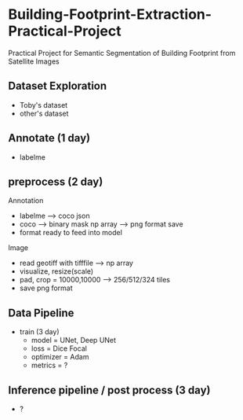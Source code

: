 # Building-Footprint-Extraction-Practical-Project
Practical Project for Semantic Segmentation of Building Footprint from Satellite Images

## Dataset Exploration
- Toby's dataset
- other's dataset

## Annotate (1 day)
- labelme

## preprocess (2 day)
Annotation
- labelme --> coco json
- coco --> binary mask np array --> png format save
- format ready to feed into model

Image
- read geotiff with tifffile --> np array
- visualize, resize(scale)
- pad, crop = 10000,10000 --> 256/512/324 tiles
- save png format

## Data Pipeline
- train (3 day)
	- model = UNet, Deep UNet
	- loss = Dice Focal
	- optimizer = Adam
	- metrics = ?

## Inference pipeline / post process (3 day)
- ?
